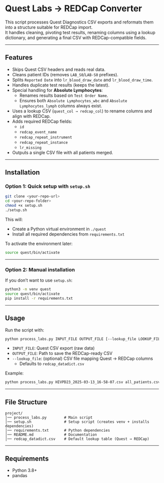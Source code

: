 # Quest Labs → REDCap Converter

This script processes Quest Diagnostics CSV exports and reformats them into a structure suitable for REDCap import.  
It handles cleaning, pivoting test results, renaming columns using a lookup dictionary, and generating a final CSV with REDCap-compatible fields.

---

## Features
- Skips Quest CSV headers and reads real data.
- Cleans patient IDs (removes `LAB_S0`/`LAB-S0` prefixes).
- Splits `Reported Date` into `lr_blood_draw_date` and `lr_blood_draw_time`.
- Handles duplicate test results (keeps the latest).
- Special handling for **Absolute Lymphocytes**:
  - Renames results based on `Test Order Name`.
  - Ensures both `Absolute Lymphocytes_wbc` and `Absolute Lymphocytes_lymph` columns always exist.
- Uses a lookup CSV (`quest_col → redcap_col`) to rename columns and align with REDCap.
- Adds required REDCap fields:
  - `id`
  - `redcap_event_name`
  - `redcap_repeat_instrument`
  - `redcap_repeat_instance`
  - `lr_missing`
- Outputs a single CSV file with all patients merged.

---

## Installation

### Option 1: Quick setup with `setup.sh`
```bash
git clone <your-repo-url>
cd <your-repo-folder>
chmod +x setup.sh
./setup.sh
```

This will:
- Create a Python virtual environment in `./quest`
- Install all required dependencies from `requirements.txt`

To activate the environment later:
```bash
source quest/bin/activate
```

---

### Option 2: Manual installation
If you don’t want to use `setup.sh`:

```bash
python3 -m venv quest
source quest/bin/activate
pip install -r requirements.txt
```

---

## Usage

Run the script with:

```bash
python process_labs.py INPUT_FILE OUTPUT_FILE [--lookup_file LOOKUP_FILE]
```

- `INPUT_FILE`: Quest CSV export (raw data)
- `OUTPUT_FILE`: Path to save the REDCap-ready CSV
- `--lookup_file`: (optional) CSV file mapping Quest → REDCap columns  
  - Defaults to `redcap_datadict.csv`

Example:
```bash
python process_labs.py HIVPD23_2025-03-13_16-58-07.csv all_patients.csv --lookup_file new_redcap_datadict.csv
```

---

## File Structure

```
project/
│── process_labs.py        # Main script
│── setup.sh               # Setup script (creates venv + installs dependencies)
│── requirements.txt       # Python dependencies
│── README.md              # Documentation
│── redcap_datadict.csv    # Default lookup table (Quest → REDCap)
```

---

## Requirements
- Python 3.8+
- pandas

